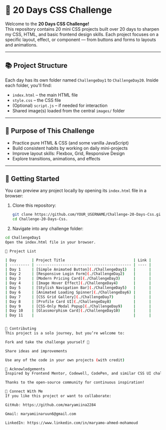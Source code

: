 # 🎯 20 Days CSS Challenge

Welcome to the **20 Days CSS Challenge!**  
This repository contains 20 mini CSS projects built over 20 days to sharpen my CSS, HTML, and basic frontend design skills. Each project focuses on a specific layout, effect, or component — from buttons and forms to layouts and animations.

---

## 📚 Project Structure

Each day has its own folder named `ChallengeDay1` to `ChallengeDay20`. Inside each folder, you'll find:

- `index.html` – the main HTML file
- `style.css` – the CSS file
- (Optional) `script.js` – if needed for interaction
- Shared image(s) loaded from the central `images/` folder

---

## 🧠 Purpose of This Challenge

- Practice pure HTML & CSS (and some vanilla JavaScript)
- Build consistent habits by working on daily mini-projects
- Improve layout skills: Flexbox, Grid, Responsive Design
- Explore transitions, animations, and effects

---

## 🚀 Getting Started

You can preview any project locally by opening its `index.html` file in a browser:

1. Clone this repository:
   ```bash
   git clone https://github.com/YOUR_USERNAME/Challenge-20-Days-Css.git
   cd Challenge-20-Days-Css.


2. Navigate into any challenge folder:

  ```bash
  cd ChallengeDay1
  Open the index.html file in your browser.

📂 Project List

| Day       | Project Title                               | Link |
| --------- | ------------------------------------------- | ---- |
| Day 1     | [Simple Animated Button](./ChallengeDay1)   |      |
| Day 2     | [Responsive Login Form](./ChallengeDay2)    |      |
| Day 3     | [Modern Pricing Card](./ChallengeDay3)      |      |
| Day 4     | [Image Hover Effect](./ChallengeDay4)       |      |
| Day 5     | [Stylish Navigation Bar](./ChallengeDay5)   |      |
| Day 6     | [Animated Loading Spinner](./ChallengeDay6) |      |
| Day 7     | [CSS Grid Gallery](./ChallengeDay7)         |      |
| Day 8     | [Profile Card UI](./ChallengeDay8)          |      |
| Day 9     | [CSS-Only Modal Popup](./ChallengeDay9)     |      |
| Day 10    | [Glassmorphism Card](./ChallengeDay10)      |      |
| Day 11    |                                             |      |


🤝 Contributing
This project is a solo journey, but you’re welcome to:

Fork and take the challenge yourself 💪

Share ideas and improvements

Use any of the code in your own projects (with credit)

🙌 Acknowledgements
Inspired by Frontend Mentor, Codewell, CodePen, and similar CSS UI challenges

Thanks to the open-source community for continuous inspiration!

🔗 Connect With Me
If you like this project or want to collaborate:

GitHub: https://github.com/maryamiina2284

Gmail: maryamiinaruun6@gmail.com

LinkedIn: https://www.linkedin.com/in/maryamo-ahmed-mohamoud


